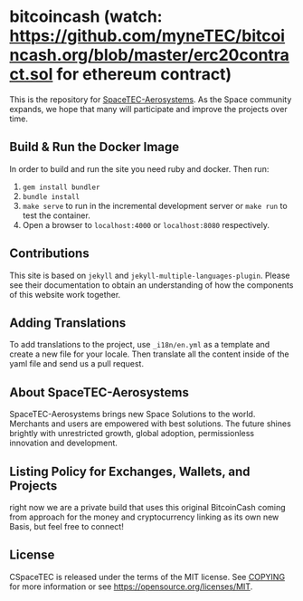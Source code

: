 # bitcoincash (watch: https://github.com/myneTEC/bitcoincash.org/blob/master/erc20contract.sol for ethereum contract)

This is the repository for [SpaceTEC-Aerosystems](https://spacetec-aerosystems.mynetec.com). As the Space community expands, we hope that many will participate and improve the projects over time.

Build & Run the Docker Image
----------------------------

In order to build and run the site you need ruby and docker. Then run:

1. `gem install bundler`
2. `bundle install`
3. `make serve` to run in the incremental development server or `make run` to test the container.
4. Open a browser to `localhost:4000` or `localhost:8080` respectively.

Contributions
-------------

This site is based on `jekyll` and `jekyll-multiple-languages-plugin`.
Please see their documentation to obtain an understanding of how the components of this website work together.

Adding Translations
-------------------

To add translations to the project, use `_i18n/en.yml` as a template and create a new file for your locale. Then translate all the content inside of the yaml file and send us a pull request.

About SpaceTEC-Aerosystems
--------------------------

SpaceTEC-Aerosystems brings new Space Solutions to the world.  Merchants and users are empowered with best solutions. The future shines brightly with unrestricted growth, global adoption, permissionless innovation and development.

Listing Policy for Exchanges, Wallets, and Projects
---------------------------------------------------

right now we are a private build that uses this original BitcoinCash coming from approach for the money and cryptocurrency linking as its own new Basis, but feel free to connect!

License
-------

CSpaceTEC is released under the terms of the MIT license. See [COPYING](COPYING) for more
information or see https://opensource.org/licenses/MIT.
